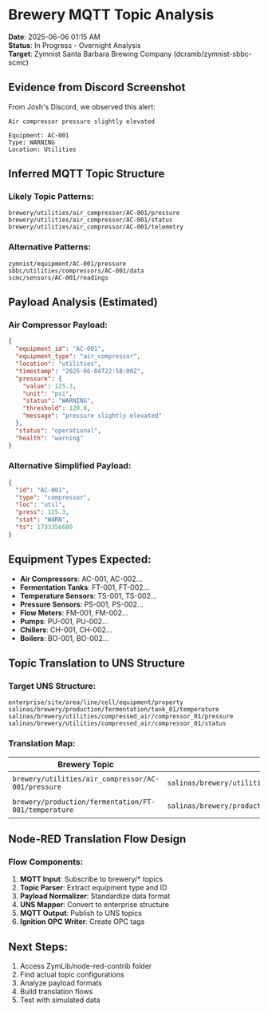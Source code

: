 # Brewery MQTT Topic Analysis
**Date**: 2025-06-06 01:15 AM  
**Status**: In Progress - Overnight Analysis  
**Target**: Zymnist Santa Barbara Brewing Company (dcramb/zymnist-sbbc-scmc)

## Evidence from Discord Screenshot
From Josh's Discord, we observed this alert:
```
Air compressor pressure slightly elevated

Equipment: AC-001
Type: WARNING  
Location: Utilities
```

## Inferred MQTT Topic Structure

### Likely Topic Patterns:
```
brewery/utilities/air_compressor/AC-001/pressure
brewery/utilities/air_compressor/AC-001/status
brewery/utilities/air_compressor/AC-001/telemetry
```

### Alternative Patterns:
```
zymnist/equipment/AC-001/pressure
sbbc/utilities/compressors/AC-001/data
scmc/sensors/AC-001/readings
```

## Payload Analysis (Estimated)

### Air Compressor Payload:
```json
{
  "equipment_id": "AC-001",
  "equipment_type": "air_compressor", 
  "location": "utilities",
  "timestamp": "2025-06-04T22:58:00Z",
  "pressure": {
    "value": 125.3,
    "unit": "psi",
    "status": "WARNING",
    "threshold": 120.0,
    "message": "pressure slightly elevated"
  },
  "status": "operational",
  "health": "warning"
}
```

### Alternative Simplified Payload:
```json
{
  "id": "AC-001",
  "type": "compressor",
  "loc": "util", 
  "press": 125.3,
  "stat": "WARN",
  "ts": 1733356680
}
```

## Equipment Types Expected:
- **Air Compressors**: AC-001, AC-002...
- **Fermentation Tanks**: FT-001, FT-002...
- **Temperature Sensors**: TS-001, TS-002...
- **Pressure Sensors**: PS-001, PS-002...
- **Flow Meters**: FM-001, FM-002...
- **Pumps**: PU-001, PU-002...
- **Chillers**: CH-001, CH-002...
- **Boilers**: BO-001, BO-002...

## Topic Translation to UNS Structure

### Target UNS Structure:
```
enterprise/site/area/line/cell/equipment/property
salinas/brewery/production/fermentation/tank_01/temperature
salinas/brewery/utilities/compressed_air/compressor_01/pressure
salinas/brewery/utilities/compressed_air/compressor_01/status
```

### Translation Map:
| Brewery Topic | UNS Topic | Notes |
|---------------|-----------|-------|
| `brewery/utilities/air_compressor/AC-001/pressure` | `salinas/brewery/utilities/compressed_air/compressor_01/pressure` | Equipment normalization |
| `brewery/production/fermentation/FT-001/temperature` | `salinas/brewery/production/fermentation/tank_01/temperature` | Area classification |

## Node-RED Translation Flow Design

### Flow Components:
1. **MQTT Input**: Subscribe to brewery/* topics
2. **Topic Parser**: Extract equipment type and ID
3. **Payload Normalizer**: Standardize data format
4. **UNS Mapper**: Convert to enterprise structure
5. **MQTT Output**: Publish to UNS topics
6. **Ignition OPC Writer**: Create OPC tags

## Next Steps:
1. Access ZymLib/node-red-contrib folder
2. Find actual topic configurations
3. Analyze payload formats
4. Build translation flows
5. Test with simulated data